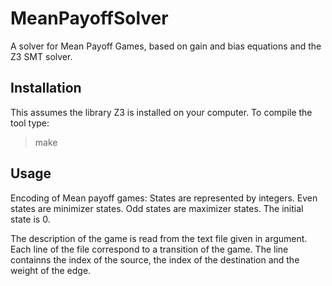 # MeanPayoffSolver
A solver for Mean Payoff Games, based on gain and bias equations and the Z3 SMT solver.


## Installation
This assumes the library Z3 is installed on your computer.
To compile the tool type:
> make

## Usage

Encoding of Mean payoff games: 
 States are represented by integers.
 Even states are minimizer states.
 Odd states are maximizer states.
 The initial state is 0.

The description of the game is read from the text file given in argument.
Each line of the file correspond to a transition of the game.
The line containns the index of the source, the index of the destination and the weight of the edge.


